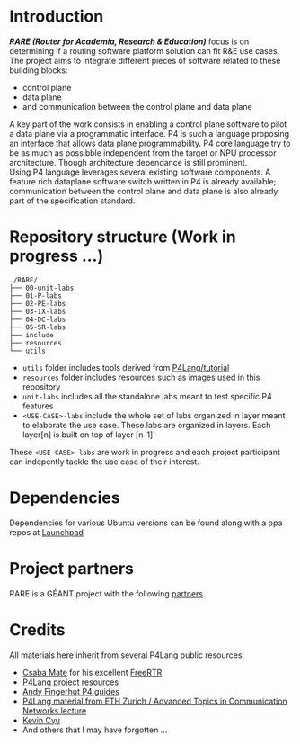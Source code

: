 # Introduction

_**RARE (Router for Academia, Research & Education)**_ focus is on determining if a routing software platform  solution can fit R&E use cases. The project aims to integrate different pieces of software related to these building blocks:

* control plane
* data plane
* and communication between the control plane and data plane

A key part of the work consists in enabling a control plane software to pilot a data plane via a programmatic interface. P4 is such a language proposing an interface that allows data plane programmability. P4 core language try to be as much as possibble independent from the target or NPU processor architecture. Though architecture dependance is still prominent.  
Using P4 language leverages several existing software components. A feature rich dataplane software switch written in P4 is already available; communication between the control plane and data plane is also already part of the specification standard.

# Repository structure (Work in progress ...)
```
./RARE/
├── 00-unit-labs
├── 01-P-labs
├── 02-PE-labs
├── 03-IX-labs
├── 04-DC-labs
├── 05-SR-labs
├── include
├── resources
└── utils
```

* `utils` folder includes tools derived from [P4Lang/tutorial](https://github.com/p4lang/tutorials)
* `resources` folder includes resources such as images used in this repository 
* `unit-labs` includes all the standalone labs meant to test specific P4 features
* `<USE-CASE>-labs` include the whole set of labs organized in layer meant to elaborate the use case. These labs are organized in layers. Each layer[n] is built on top of layer [n-1]`

These `<USE-CASE>-labs` are work in progress and each project participant can indepently tackle the use case of their interest.  

# Dependencies
Dependencies for various Ubuntu versions can be found along with a ppa repos at [Launchpad](https://launchpad.net/~frederic-loui)

# Project partners
RARE is a GÉANT project with the following [partners](https://github.com/frederic-loui/RARE/blob/master/resources/rare-partners.md)

# Credits
All materials here inherit from several P4Lang public resources:
* [Csaba Mate](http://mc36.nop.hu/) for his excellent [FreeRTR](http://freerouter.nop.hu/)
*	[P4Lang project resources](https://p4.org/) 
*	[Andy Fingerhut P4 guides](https://github.com/jafingerhut/p4-guide)
*	[P4Lang material from ETH Zurich / Advanced Topics in Communication Networks lecture](https://github.com/kevinbird61/p4-researching.git)
*	[Kevin Cyu](https://github.com/kevinbird61/p4-researching.git)
*	And others that I may have forgotten ...

